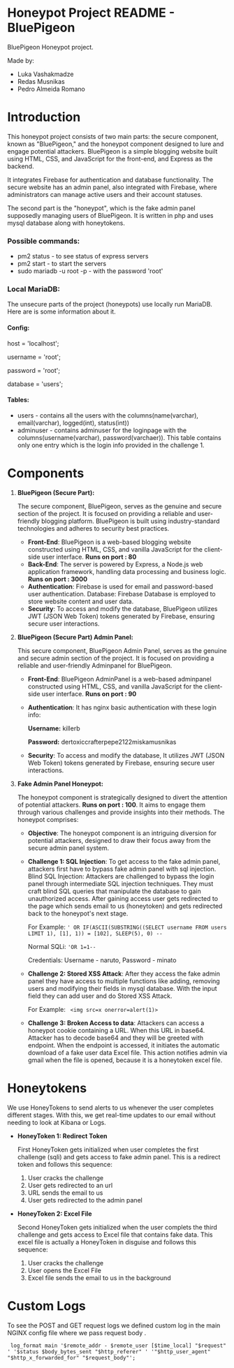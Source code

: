 # Honeypot Project README - BluePigeon

BluePigeon Honeypot project.

Made by:

- Luka Vashakmadze
- Redas Musnikas
- Pedro Almeida Romano

# Introduction

This honeypot project consists of two main parts: the secure component, known as "BluePigeon," and the honeypot component designed to lure and engage potential attackers. BluePigeon is a simple blogging website built using HTML, CSS, and JavaScript for the front-end, and Express as the backend.

It integrates Firebase for authentication and database functionality. The secure website has an admin panel, also integrated with Firebase, where administrators can manage active users and their account statuses.

The second part is the "honeypot", which is the fake admin panel supposedly managing users of BluePigeon. It is written in php and uses mysql database along with honeytokens.

### **Possible commands:**

- pm2 status - to see status of express servers
- pm2 start - to start the servers
- sudo mariadb -u root -p - with the password 'root'

### **Local MariaDB:**

The unsecure parts of the project (honeypots) use locally run MariaDB. Here are is some information about it.

#### **Config:**

host = 'localhost';

username = 'root';

password = 'root';

database = 'users';

#### **Tables:**

- users - contains all the users with the columns(name(varchar), email(varchar), logged(int), status(int))
- adminuser - contains adminuser for the loginpage with the columns(username(varchar), password(varchaer)). This table contains only one entry which is the login info provided in the challenge 1.

# Components

1.  **BluePigeon (Secure Part):**

    The secure component, BluePigeon, serves as the genuine and secure section of the project. It is focused on providing a reliable and user-friendly blogging platform. BluePigeon is built using industry-standard technologies and adheres to security best practices.

    - **Front-End**: BluePigeon is a web-based blogging website constructed using HTML, CSS, and vanilla JavaScript for the client-side user interface. **Runs on port : 80**
    - **Back-End**: The server is powered by Express, a Node.js web application framework, handling data processing and business logic. **Runs on port : 3000**
    - **Authentication**: Firebase is used for email and password-based user authentication.
      Database: Firebase Database is employed to store website content and user data.
    - **Security**: To access and modify the database, BluePigeon utilizes JWT (JSON Web Token) tokens generated by Firebase, ensuring secure user interactions.

2.  **BluePigeon (Secure Part) Admin Panel:**

    This secure component, BluePigeon Admin Panel, serves as the genuine and secure admin section of the project. It is focused on providing a reliable and user-friendly Adminpanel for BluePigeon.

    - **Front-End**: BluePigeon AdminPanel is a web-based adminpanel constructed using HTML, CSS, and vanilla JavaScript for the client-side user interface. **Runs on port : 90**
    - **Authentication**: It has nginx basic authentication with these login info:

      **Username:** killerb

      **Password:** dertoxiccrafterpepe2122miskamusnikas

    - **Security**: To access and modify the database, It utilizes JWT (JSON Web Token) tokens generated by Firebase, ensuring secure user interactions.

3.  **Fake Admin Panel Honeypot:**

    The honeypot component is strategically designed to divert the attention of potential attackers.
    **Runs on port : 100**.
    It aims to engage them through various challenges and provide insights into their methods. The honeypot comprises:

    - **Objective**: The honeypot component is an intriguing diversion for potential attackers, designed to draw their focus away from the secure admin panel system.
    - **Challenge 1: SQL Injection**:
      To get access to the fake admin panel, attackers first have to bypass fake admin panel with sql injection. Blind SQL Injection: Attackers are challenged to bypass the login panel through intermediate SQL injection techniques. They must craft blind SQL queries that manipulate the database to gain unauthorized access. After gaining access user gets redirected to the page which sends email to us (honeytoken) and gets redirected back to the honeypot's next stage.

      For Example:
      `' OR IF(ASCII(SUBSTRING((SELECT username FROM users LIMIT 1), [1], 1)) = [102], SLEEP(5), 0) --`

      Normal SQLi:
      `'OR 1=1-- `

      Credentials: Username - naruto, Password - minato

    - **Challenge 2: Stored XSS Attack**:
      After they access the fake admin panel they have access to multiple functions like adding, removing users and modifying their fields in mysql database. With the input field they can add user and do Stored XSS Attack.

      For Example: ` <img src=x onerror=alert(1)>`

    - **Challenge 3: Broken Access to data**:
      Attackers can access a honeypot cookie containing a URL. When this URL in base64. Attacker has to decode base64 and they will be greeted with endpoint. When the endpoint is accessed, it initiates the automatic download of a fake user data Excel file. This action notifies admin via gmail when the file is opened, because it is a honeytoken excel file.

# Honeytokens

We use HoneyTokens to send alerts to us whenever the user completes different stages. With this, we get real-time updates to our email without needing to look at Kibana or Logs.

- **HoneyToken 1: Redirect Token**

  First HoneyToken gets initialized when user completes the first challenge (sqli) and gets access to fake admin panel. This is a redirect token and follows this sequence:

  1. User cracks the challenge
  2. User gets redirected to an url
  3. URL sends the email to us
  4. User gets redirected to the admin panel

- **HoneyToken 2: Excel File**

  Second HoneyToken gets initialized when the user complets the third challenge and gets access to Excel file that contains fake data. This excel file is actually a HoneyToken in disguise and follows this sequence:

  1. User cracks the challenge
  2. User opens the Excel File
  3. Excel file sends the email to us in the background

# Custom Logs

To see the POST and GET request logs we defined custom log in the main NGINX config file where we pass request body .

`
log_format main '$remote_addr - $remote_user [$time_local] "$request" '
                      '$status $body_bytes_sent "$http_referer" '
                      '"$http_user_agent" "$http_x_forwarded_for" "$request_body"';`
